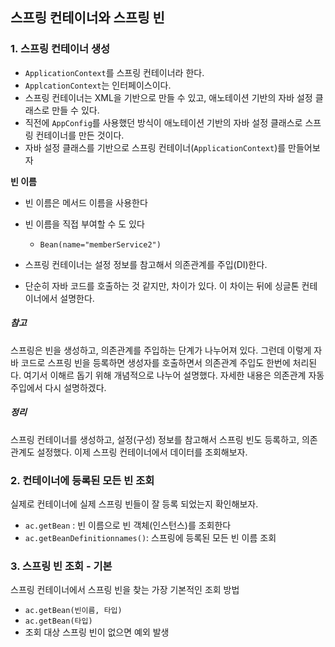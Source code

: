 ## 스프링 컨테이너와 스프링 빈

### 1. 스프링 컨테이너 생성

- `ApplicationContext`를 스프링 컨테이너라 한다.
- `ApplcationContext`는 인터페이스이다.
- 스프링 컨테이너는 XML을 기반으로 만들 수 있고, 애노테이션 기반의 자바 설정 클래스로 만들 수 있다.
- 직전에 `AppConfig`를 사용했던 방식이 애노테이션 기반의 자바 설정 클래스로 스프링 컨테이너를 만든 것이다.
- 자바 설정 클래스를 기반으로 스프링 컨테이너(`ApplicationContext`)를 만들어보자

**빈 이름**

- 빈 이름은 메서드 이름을 사용한다
- 빈 이름을 직접 부여할 수 도 있다
  - `Bean(name="memberService2")`

- 스프링 컨테이너는 설정 정보를 참고해서 의존관계를 주입(DI)한다.
- 단순히 자바 코드를 호출하는 것 같지만, 차이가 있다. 이 차이는 뒤에 싱글톤 컨테이너에서 설명한다.



##### 참고

스프링은 빈을 생성하고, 의존관계를 주입하는 단계가 나누어져 있다. 그런데 이렇게 자바 코드로 스프링 빈을 등록하면 생성자를 호출하면서 의존관계 주입도 한번에 처리된다. 여기서 이해르 돕기 위해 개념적으로 나누어 설명했다. 자세한 내용은 의존관계 자동 주입에서 다시 설명하겠다.

##### 정리

스프링 컨테이너를 생성하고, 설정(구성) 정보를 참고해서 스프링 빈도 등록하고, 의존관계도 설정했다. 이제 스프링 컨테이너에서 데이터를 조회해보자.



### 2. 컨테이너에 등록된 모든 빈 조회

실제로 컨테이너에 실제 스프링 빈들이 잘 등록 되었는지 확인해보자.

- `ac.getBean` : 빈 이름으로 빈 객체(인스턴스)를 조회한다
- `ac.getBeanDefinitionnames()`: 스프링에 등록된 모든 빈 이름 조회

 



### 3. 스프링 빈 조회 - 기본

스프링 컨테이너에서 스프링 빈을 찾는 가장 기본적인 조회 방법

- `ac.getBean(빈이름, 타입)`
- `ac.getBean(타입)`
- 조회 대상 스프링 빈이 없으면 예외 발생

